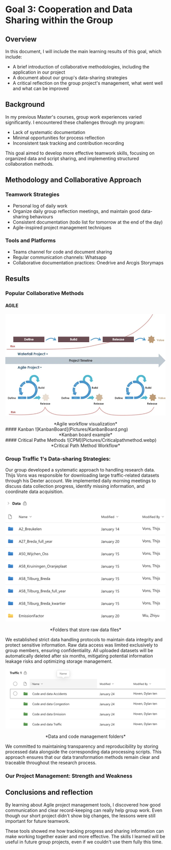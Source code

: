 # Goal 3: Cooperation and Data Sharing within the Group
## Overview
In this document, I will include the main learning results of this goal, which include:
- A brief introduction of collaborative methodologies, including the application in our project
- A document about our group's data-sharing strategies
- A critical reflection on the group project's management, what went well and what can be improved

## Background
In my previous Master's courses, group work experiences varied significantly. I encountered these challenges through my program:
- Lack of systematic documentation
- Minimal opportunities for process reflection
- Inconsistent task tracking and contribution recording

This goal aimed to develop more effective teamwork skills, focusing on organized data and script sharing, and implementing structured collaboration methods.

## Methodology and Collaborative Approach
### Teamwork Strategies
- Personal log of daily work
- Organize daily group reflection meetings, and maintain good data-sharing behaviours
- Consistent documentation (todo list for tomorrow at the end of the day)
- Agile-inspired project management techniques

### Tools and Platforms
- Teams channel for code and document sharing
- Regular communication channels: Whatsapp 
- Collaborative documentation practices: Onedrive and Arcgis Storymaps

## Results
### Popular Collaborative Methods 
#### AGILE
![AGILE](Pictures/AgileWorkflow.webp)
<div align="center">
*Agile workflow visualization*
</div>
#### Kanban 
![KanbanBoard](Pictures/KanbanBoard.png)
<div align="center">
*Kanban board example*
</div>
#### Critical Pathe Methods
![CPM](Pictures/Criticalpathmethod.webp)
<div align="center">
*Critical Path Method Workflow*
</div>

### Group Traffic 1's Data-sharing Strategies:

Our group developed a systematic approach to handling research data. Thijs Vons was responsible for downloading large traffic-related datasets through his Dexter account. We implemented daily morning meetings to discuss data collection progress, identify missing information, and coordinate data acquisition.

![Folders that store raw data files](Pictures/RawData.png)
<div align="center">
*Folders that store raw data files*
</div>

We established strict data handling protocols to maintain data integrity and protect sensitive information. Raw data access was limited exclusively to group members, ensuring confidentiality. All uploaded datasets will be automatically deleted after six months, mitigating potential information leakage risks and optimizing storage management.

![Data management folders final](Pictures/DataManagementTeams.png)
<div align="center">
*Data and code management folders*
</div>

We committed to maintaining transparency and reproducibility by storing processed data alongside the corresponding data processing scripts. This approach ensures that our data transformation methods remain clear and traceable throughout the research process.
### Our Project Management: Strength and Weakness

## Conclusions and reflection
By learning about Agile project management tools, I discovered how good communication and clear record-keeping can really help group work. Even though our short project didn't show big changes, the lessons were still important for future teamwork.

These tools showed me how tracking progress and sharing information can make working together easier and more effective. The skills I learned will be useful in future group projects, even if we couldn't use them fully this time.
